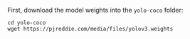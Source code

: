 
First, download the model weights into the `yolo-coco` folder:
```
cd yolo-coco
wget https://pjreddie.com/media/files/yolov3.weights
```
